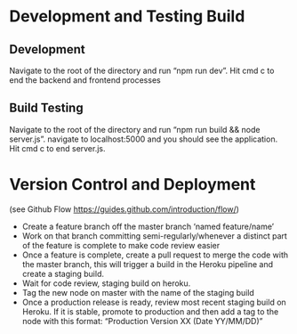 # Development and Testing Build

## Development
Navigate to the root of the directory and run “npm run dev”. Hit cmd c to end the backend and frontend processes

## Build Testing
Navigate to the root of the directory and run “npm run build && node server.js”. navigate to localhost:5000 and you should see the application. Hit cmd c to end server.js.

# Version Control and Deployment 
(see Github Flow https://guides.github.com/introduction/flow/)
- Create a feature branch off the master branch ‘named feature/name’
- Work on that branch committing semi-regularly/whenever a distinct part of the feature is complete to make code review easier
- Once a feature is complete, create a pull request to merge the code with the master branch, this will trigger a build in the Heroku pipeline and create a staging build. 
- Wait for code review, staging build on heroku.
- Tag the new node on master with the name of the staging build
- Once a production release is ready, review most recent staging build on Heroku. If it is stable, promote to production and then add a tag to the node with this format: “Production Version XX (Date YY/MM/DD)”
